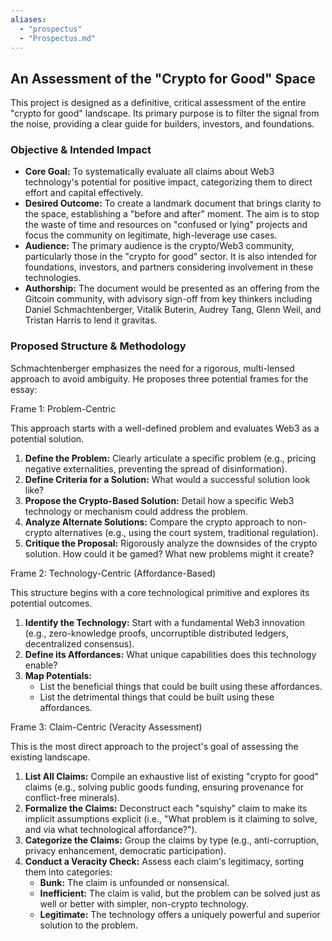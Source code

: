 ```yaml
---
aliases:
  - "prospectus"
  - "Prospectus.md"
---
```


## **An Assessment of the "Crypto for Good" Space**

This project is designed as a definitive, critical assessment of the entire "crypto for good" landscape. Its primary purpose is to filter the signal from the noise, providing a clear guide for builders, investors, and foundations.

### **Objective & Intended Impact**

* **Core Goal:** To systematically evaluate all claims about Web3 technology's potential for positive impact, categorizing them to direct effort and capital effectively.  
* **Desired Outcome:** To create a landmark document that brings clarity to the space, establishing a "before and after" moment. The aim is to stop the waste of time and resources on "confused or lying" projects and focus the community on legitimate, high-leverage use cases.  
* **Audience:** The primary audience is the crypto/Web3 community, particularly those in the "crypto for good" sector. It is also intended for foundations, investors, and partners considering involvement in these technologies.  
* **Authorship:** The document would be presented as an offering from the Gitcoin community, with advisory sign-off from key thinkers including Daniel Schmachtenberger, Vitalik Buterin, Audrey Tang, Glenn Weil, and Tristan Harris to lend it gravitas.

### **Proposed Structure & Methodology**

Schmachtenberger emphasizes the need for a rigorous, multi-lensed approach to avoid ambiguity. He proposes three potential frames for the essay:

Frame 1: Problem-Centric

This approach starts with a well-defined problem and evaluates Web3 as a potential solution.

1. **Define the Problem:** Clearly articulate a specific problem (e.g., pricing negative externalities, preventing the spread of disinformation).  
2. **Define Criteria for a Solution:** What would a successful solution look like?  
3. **Propose the Crypto-Based Solution:** Detail how a specific Web3 technology or mechanism could address the problem.  
4. **Analyze Alternate Solutions:** Compare the crypto approach to non-crypto alternatives (e.g., using the court system, traditional regulation).  
5. **Critique the Proposal:** Rigorously analyze the downsides of the crypto solution. How could it be gamed? What new problems might it create?

Frame 2: Technology-Centric (Affordance-Based)

This structure begins with a core technological primitive and explores its potential outcomes.

1. **Identify the Technology:** Start with a fundamental Web3 innovation (e.g., zero-knowledge proofs, uncorruptible distributed ledgers, decentralized consensus).  
2. **Define its Affordances:** What unique capabilities does this technology enable?  
3. **Map Potentials:**  
   * List the beneficial things that could be built using these affordances.  
   * List the detrimental things that could be built using these affordances.

Frame 3: Claim-Centric (Veracity Assessment)

This is the most direct approach to the project's goal of assessing the existing landscape.

1. **List All Claims:** Compile an exhaustive list of existing "crypto for good" claims (e.g., solving public goods funding, ensuring provenance for conflict-free minerals).  
2. **Formalize the Claims:** Deconstruct each "squishy" claim to make its implicit assumptions explicit (i.e., "What problem is it claiming to solve, and via what technological affordance?").  
3. **Categorize the Claims:** Group the claims by type (e.g., anti-corruption, privacy enhancement, democratic participation).  
4. **Conduct a Veracity Check:** Assess each claim's legitimacy, sorting them into categories:  
   * **Bunk:** The claim is unfounded or nonsensical.  
   * **Inefficient:** The claim is valid, but the problem can be solved just as well or better with simpler, non-crypto technology.  
   * **Legitimate:** The technology offers a uniquely powerful and superior solution to the problem.